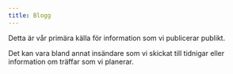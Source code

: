 ```yaml
---
title: Blogg
---
```

Detta är vår primära källa för information som vi publicerar publikt.

Det kan vara bland annat insändare som vi skickat till tidnigar eller information om träffar som vi planerar.

